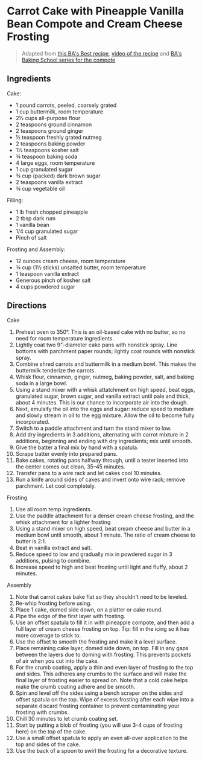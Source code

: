 # Carrot Cake with Pineapple Vanilla Bean Compote and Cream Cheese Frosting

> Adapted from [this BA's Best recipe](https://www.bonappetit.com/recipe/bas-best-carrot-cake?fbclid=IwAR09y8RapRiRA1RaxalNy4NPnDGmt-1jeM_mxwN4HOUPqMEEqe6Gpf02PDg), [video of the recipe](https://www.youtube.com/watch?v=8-5yLt1gqIo&feature=youtu.be&t=819&fbclid=IwAR1x_kVasxWGq3lVzNveABrvEa-rci0TOeL1JP_5J_gf3Y2UTOC4YXfYE7I) and [BA's Baking School series for the compote](https://youtu.be/TgPG9tQPR7k?t=570)

## Ingredients 

Cake:
* 1 pound carrots, peeled, coarsely grated
* 1 cup buttermilk, room temperature
* 2½ cups all-purpose flour
* 2 teaspoons ground cinnamon
* 2 teaspoons ground ginger
* ½ teaspoon freshly grated nutmeg
* 2 teaspoons baking powder
* 1½ teaspoons kosher salt
* ¾ teaspoon baking soda
* 4 large eggs, room temperature
* 1 cup granulated sugar
* ¾ cup (packed) dark brown sugar
* 2 teaspoons vanilla extract
* ¾ cup vegetable oil

Filling:
* 1 lb fresh chopped pineapple
* 2 tbsp dark rum
* 1 vanilla bean
* 1/4 cup granulated sugar
* Pinch of salt

Frosting and Assembly:
* 12 ounces cream cheese, room temperature
* ¾ cup (1½ sticks) unsalted butter, room temperature
* 1 teaspoon vanilla extract
* Generous pinch of kosher salt
* 4 cups powdered sugar

## Directions

Cake
1. Preheat oven to 350°. This is an oil-based cake with no butter, so no need for room temperature ingredients.
1. Lightly coat two 9"-diameter cake pans with nonstick spray. Line bottoms with parchment paper rounds; lightly coat rounds with nonstick spray.
1. Combine shred carrots and buttermilk in a medium bowl. This makes the buttermilk tenderize the carrots.
1. Whisk flour, cinnamon, ginger, nutmeg, baking powder, salt, and baking soda in a large bowl.
1. Using a stand mixer with a whisk attatchment on high speed, beat eggs, granulated sugar, brown sugar, and vanilla extract until pale and thick, about 4 minutes. This is our chance to incorporate air into the dough.
1. Next, emulsify the oil into the eggs and sugar: reduce speed to medium and slowly stream in oil to the egg mixture. Allow the oil to become fully incorporated.
1. Switch to a paddle attachment and turn the stand mixer to low. 
1. Add dry ingredients in 3 additions, alternating with carrot mixture in 2 additions, beginning and ending with dry ingredients; mix until smooth.
1. Give the batter a final mix by hand with a spatula.
1. Scrape batter evenly into prepared pans.
1. Bake cakes, rotating pans halfway through, until a tester inserted into the center comes out clean, 35–45 minutes.
1. Transfer pans to a wire rack and let cakes cool 10 minutes.
1. Run a knife around sides of cakes and invert onto wire rack; remove parchment. Let cool completely.

Frosting 
1. Use all room temp ingredients.
1. Use the paddle attachment for a denser cream cheese frosting, and the whisk attachment for a lighter frosting
1. Using a stand mixer on high speed, beat cream cheese and butter in a medium bowl until smooth, about 1 minute. The ratio of cream cheese to butter is 2:1. 
1. Beat in vanilla extract and salt.
1. Reduce speed to low and gradually mix in powdered sugar in 3 additions, pulsing to combine.
1. Increase speed to high and beat frosting until light and fluffy, about 2 minutes.

Assembly
1. Note that carrot cakes bake flat so they shouldn't need to be leveled.
1. Re-whip frosting before using.
1. Place 1 cake, domed side down, on a platter or cake round.
1. Pipe the edge of the first layer with frosting.
1. Use an offset spatula to fill it in with pineapple compote, and then add a full layer of cream cheese frosting on top. Tip: fill in the icing so it has more coverage to stick to.
1. Use the offset to smooth the frosting and make it a level surface. 
1. Place remaining cake layer, domed side down, on top. Fill in any gaps between the layers due to doming with frosting. This prevents pockets of air when you cut into the cake.
1. For the crumb coating, apply a thin and even layer of frosting to the top and sides. This adheres any crumbs to the surface and will make the final layer of frosting easier to spread on. Note that a cold cake helps make the crumb coating adhere and be smooth.
1. Spin and level off the sides using a bench scraper on the sides and offset spatula on the top. Wipe of excess frosting after each wipe into a separate discard frosting container to prevent contaminating your frosting with crumbs.
1. Chill 30 minutes to let crumb coating set.
1. Start by putting a blob of frosting (you will use 3-4 cups of frosting here) on the top of the cake.
1. Use a small offset spatula to apply an even all-over application to the top and sides of the cake.
1. Use the back of a spoon to swirl the frosting for a decorative texture. 

